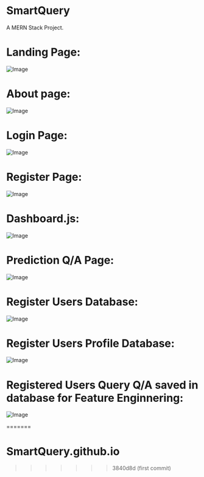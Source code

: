 # SmartQuery
A MERN Stack Project. 
# Landing Page:
![Image](https://github.com/user-attachments/assets/4dea425b-2b18-42ed-83c0-9dd8ad778036)
# About page:
![Image](https://github.com/user-attachments/assets/33ff4893-aa7a-4f40-930a-4f03f97ecb93)
# Login Page:
![Image](https://github.com/user-attachments/assets/97f96b21-637f-4e95-b356-85f52eb2c3df)
# Register Page:
![Image](https://github.com/user-attachments/assets/b255d044-7799-4b42-9b67-0e433f79360b)
# Dashboard.js:
![Image](https://github.com/user-attachments/assets/1d77b50b-7ac4-49ea-8208-57deef728f7d)
# Prediction Q/A Page:
![Image](https://github.com/user-attachments/assets/e3158ec8-f9b6-41c7-9cd0-a4ebf5de8619)
# Register Users Database:
![Image](https://github.com/user-attachments/assets/98f3d144-6c5a-453a-b5c5-a60490cd9fd9)
# Register Users Profile Database:
![Image](https://github.com/user-attachments/assets/b83d1084-33c5-40df-84a9-c81cc4802420)
# Registered Users Query Q/A saved in database for Feature Enginnering:
![Image](https://github.com/user-attachments/assets/e7b5a3e6-fa84-4b83-94c2-8d448b3f126f)

=======
# SmartQuery.github.io
>>>>>>> 3840d8d (first commit)

